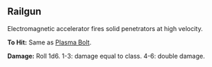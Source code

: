 Railgun
-------

Electromagnetic accelerator fires solid penetrators at high velocity.

__To Hit:__ Same as [Plasma Bolt](PlasmaBolt).

__Damage:__ Roll 1d6. 1-3: damage equal to class. 4-6: double damage.
